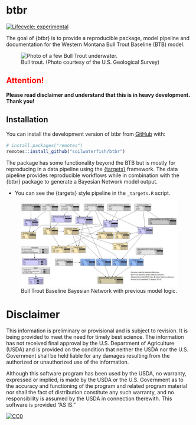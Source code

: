 
<!-- README.md is generated from README.Rmd. Please edit that file -->

# btbr

<!-- badges: start -->

[![Lifecycle:
experimental](https://img.shields.io/badge/lifecycle-experimental-brightgreen.svg)](https://lifecycle.r-lib.org/articles/stages.html#stable)
<!-- badges: end -->

The goal of {btbr} is to provide a reproducible package, model pipeline
and documentation for the Western Montana Bull Trout Baseline (BTB)
model.
<figure>
<img src='https://hagadone.media.clients.ellingtoncms.com/img/photos/2023/05/11/MM7783_090918_23706_t1170.jpg?5cc718665ab672dba93d511ab4c682bb370e5f86' alt="Photo of a few Bull Trout underwater.">
<figcaption>
Bull trout. (Photo courtesy of the U.S. Geological Survey)
</figcaption>
</figure>
<h2 style="color:red;">
Attention!
</h2>

**Please read disclaimer and understand that this is in heavy
development. Thank you!**

## Installation

You can install the development version of btbr from
[GitHub](https://github.com/) with:

``` r
# install.packages("remotes")
remotes::install_github("soilwaterfish/btbr")
```

The package has some functionality beyond the BTB but is mostly for
reproducing in a data pipeline using the
[{targets}](https://github.com/ropensci/targets) framework. The data
pipeline provides reproducible workflows while in combination with the
{btbr} package to generate a Bayesian Network model output.

- You can see the {targets} style pipeline in the `_targets.R` script.

<figure>
<img src='inst/www/bn.png' alt="Photo of a few Bull Trout Baseline Bayesian Network">
<figcaption>
Bull Trout Baseline Bayesian Network with previous model logic.
</figcaption>
</figure>

# Disclaimer

This information is preliminary or provisional and is subject to
revision. It is being provided to meet the need for timely best science.
The information has not received final approval by the U.S. Department
of Agriculture (USDA) and is provided on the condition that neither the
USDA nor the U.S. Government shall be held liable for any damages
resulting from the authorized or unauthorized use of the information.

Although this software program has been used by the USDA, no warranty,
expressed or implied, is made by the USDA or the U.S. Government as to
the accuracy and functioning of the program and related program material
nor shall the fact of distribution constitute any such warranty, and no
responsibility is assumed by the USDA in connection therewith. This
software is provided “AS IS.”

[![CC0](https://i.creativecommons.org/p/zero/1.0/88x31.png)](https://creativecommons.org/publicdomain/zero/1.0/)
